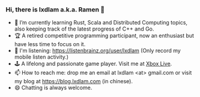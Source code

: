 ### Hi, there is lxdlam a.k.a. Ramen 👋 

- 🌱 I’m currently learning Rust, Scala and Distributed Computing topics, also keeping track of the latest progress of C++ and Go.
- 🏆 A retired competitive programming participant, now an enthusiast but have less time to focus on it.
- 🎵 I'm listening: https://listenbrainz.org/user/lxdlam (Only record my mobile listen activity.)
- 🕹️ A lifelong and passionate game player. Visit me at [Xbox Live](http://live.xbox.com/Profile?Gamertag=lxdlam).
- 📫 How to reach me: drop me an email at lxdlam \<at\> gmail.com or visit my blog at <https://blog.lxdlam.com> (in chinese). 
- 😄 Chatting is always welcome.
